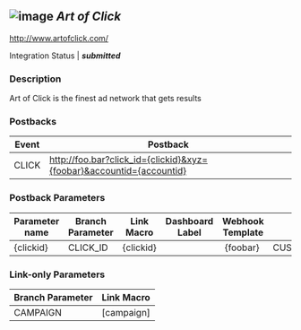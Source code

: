## ![image](https://cdn.branch.io/branch-assets/ad-partner-manager/aoc-1492793027029.png)	***Art of Click***
http://www.artofclick.com/

Integration Status |  ***submitted***

###  Description
Art of Click is the finest ad network that gets results

### Postbacks
Event | Postback
--- | ---
CLICK | http://foo.bar?click_id={clickid}&xyz={foobar}&accountid={accountid}

### Postback Parameters
Parameter name | Branch Parameter | Link Macro | Dashboard Label | Webhook Template | Required | Description
--- | --- | --- | --- | --- | --- | --- 
{clickid} | CLICK_ID | {clickid} |  |  {foobar} | CUSTOM_EVENT_METADATA | null,dashboard_label | null,webhook_template | {% if user_data.os == \IOS\ %}foo{% endif %} {accountid} | ACCOUNT_CREDENTIAL | null,dashboard_label | Account ID | null

### Link-only Parameters
Branch Parameter | Link Macro
--- | ---
CAMPAIGN | [campaign]



